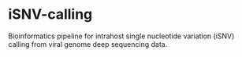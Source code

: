 # iSNV-calling
Bioinformatics pipeline for intrahost single nucleotide variation (iSNV) calling from viral genome deep sequencing data.
